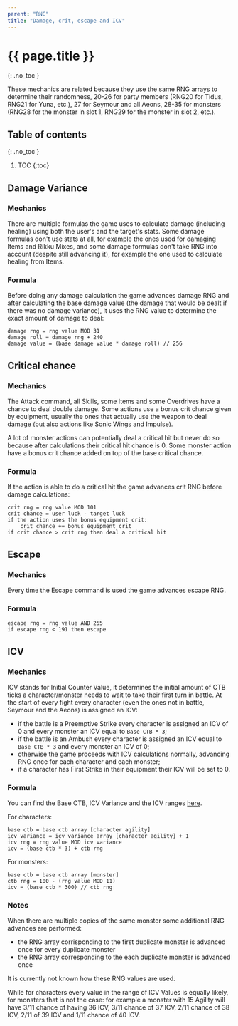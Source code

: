 ```yaml
---
parent: "RNG"
title: "Damage, crit, escape and ICV"
---
```

# {{ page.title }}
{: .no_toc }

These mechanics are related because they use the same RNG arrays to determine their randomness, 20-26 for party members (RNG20 for Tidus, RNG21 for Yuna, etc.), 27 for Seymour and all Aeons, 28-35 for monsters (RNG28 for the monster in slot 1, RNG29 for the monster in slot 2, etc.).

## Table of contents
{: .no_toc }

1. TOC
{:toc}

## Damage Variance

### Mechanics
There are multiple formulas the game uses to calculate damage (including healing) using both the user's and the target's stats. Some damage formulas don't use stats at all, for example the ones used for damaging Items and Rikku Mixes, and some damage formulas don't take RNG into account (despite still advancing it), for example the one used to calculate healing from Items.

### Formula
Before doing any damage calculation the game advances damage RNG and after calculating the base damage value (the damage that would be dealt if there was no damage variance), it uses the RNG value to determine the exact amount of damage to deal:
```
damage rng = rng value MOD 31
damage roll = damage rng + 240
damage value = (base damage value * damage roll) // 256
```

## Critical chance

### Mechanics
The Attack command, all Skills, some Items and some Overdrives have a chance to deal double damage. Some actions use a bonus crit chance given by equipment, usually the ones that actually use the weapon to deal damage (but also actions like Sonic Wings and Impulse).

A lot of monster actions can potentially deal a critical hit but never do so because after calculations their critical hit chance is 0. Some monster action have a bonus crit chance added on top of the base critical chance.

### Formula
If the action is able to do a critical hit the game advances crit RNG before damage calculations:
```
crit rng = rng value MOD 101
crit chance = user luck - target luck
if the action uses the bonus equipment crit:
    crit chance += bonus equipment crit
if crit chance > crit rng then deal a critical hit
```

## Escape

### Mechanics
Every time the Escape command is used the game advances escape RNG.

### Formula
```
escape rng = rng value AND 255
if escape rng < 191 then escape
```

## ICV

### Mechanics
ICV stands for Initial Counter Value, it determines the initial amount of CTB ticks a character/monster needs to wait to take their first turn in battle. At the start of every fight every character (even the ones not in battle, Seymour and the Aeons) is assigned an ICV:
- if the battle is a Preemptive Strike every character is assigned an ICV of 0 and every monster an ICV equal to `Base CTB * 3`;
- if the battle is an Ambush every character is assigned an ICV equal to `Base CTB * 3` and every monster an ICV of 0;
- otherwise the game proceeds with ICV calculations normally, advancing RNG once for each character and each monster;
- if a character has First Strike in their equipment their ICV will be set to 0.

### Formula
You can find the Base CTB, ICV Variance and the ICV ranges [here](../game-mechanics/ctb.md#ctb-table).

For characters:
```
base ctb = base ctb array [character agility]
icv variance = icv variance array [character agility] + 1
icv rng = rng value MOD icv variance
icv = (base ctb * 3) + ctb rng
```

For monsters:
```
base ctb = base ctb array [monster]
ctb rng = 100 - (rng value MOD 11)
icv = (base ctb * 300) // ctb rng
```

### Notes
When there are multiple copies of the same monster some additional RNG advances are performed:
- the RNG array corrisponding to the first duplicate monster is advanced once for every duplicate monster
- the RNG array corresponding to the each duplicate monster is advanced once

It is currently not known how these RNG values are used.

While for characters every value in the range of ICV Values is equally likely, for monsters that is not the case: for example a monster with 15 Agility will have 3/11 chance of having 36 ICV, 3/11 chance of 37 ICV, 2/11 chance of 38 ICV, 2/11 of 39 ICV and 1/11 chance of 40 ICV.
